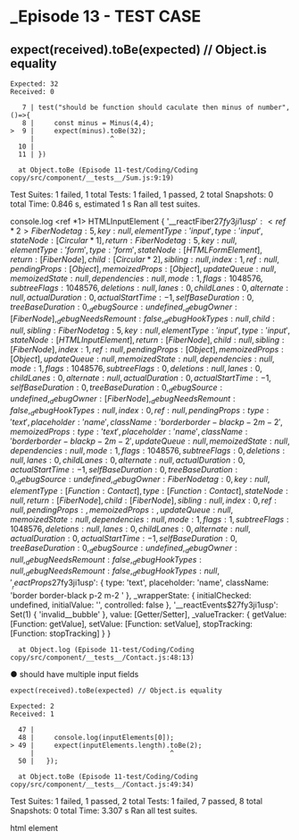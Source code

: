 # _Episode 13 - TEST CASE

##    expect(received).toBe(expected) // Object.is equality

    Expected: 32
    Received: 0

       7 | test("should be function should caculate then minus of number",()=>{
       8 |     const minus = Minus(4,4);
    >  9 |     expect(minus).toBe(32);
         |                   ^
      10 |
      11 | })

      at Object.toBe (Episode 11-test/Coding/Coding copy/src/component/__tests__/Sum.js:9:19)

Test Suites: 1 failed, 1 total
Tests:       1 failed, 1 passed, 2 total
Snapshots:   0 total
Time:        0.846 s, estimated 1 s
Ran all test suites.



console.log
      <ref *1> HTMLInputElement {
        '__reactFiber$27fy3ji1usp': <ref *2> FiberNode {
          tag: 5,
          key: null,
          elementType: 'input',
          type: 'input',
          stateNode: [Circular *1],
          return: FiberNode {
            tag: 5,
            key: null,
            elementType: 'form',
            type: 'form',
            stateNode: [HTMLFormElement],
            return: [FiberNode],
            child: [Circular *2],
            sibling: null,
            index: 1,
            ref: null,
            pendingProps: [Object],
            memoizedProps: [Object],
            updateQueue: null,
            memoizedState: null,
            dependencies: null,
            mode: 1,
            flags: 1048576,
            subtreeFlags: 1048576,
            deletions: null,
            lanes: 0,
            childLanes: 0,
            alternate: null,
            actualDuration: 0,
            actualStartTime: -1,
            selfBaseDuration: 0,
            treeBaseDuration: 0,
            _debugSource: undefined,
            _debugOwner: [FiberNode],
            _debugNeedsRemount: false,
            _debugHookTypes: null
          },
          child: null,
          sibling: FiberNode {
            tag: 5,
            key: null,
            elementType: 'input',
            type: 'input',
            stateNode: [HTMLInputElement],
            return: [FiberNode],
            child: null,
            sibling: [FiberNode],
            index: 1,
            ref: null,
            pendingProps: [Object],
            memoizedProps: [Object],
            updateQueue: null,
            memoizedState: null,
            dependencies: null,
            mode: 1,
            flags: 1048576,
            subtreeFlags: 0,
            deletions: null,
            lanes: 0,
            childLanes: 0,
            alternate: null,
            actualDuration: 0,
            actualStartTime: -1,
            selfBaseDuration: 0,
            treeBaseDuration: 0,
            _debugSource: undefined,
            _debugOwner: [FiberNode],
            _debugNeedsRemount: false,
            _debugHookTypes: null
          },
          index: 0,
          ref: null,
          pendingProps: {
            type: 'text',
            placeholder: 'name',
            className: 'border border-black p-2 m-2 '
          },
          memoizedProps: {
            type: 'text',
            placeholder: 'name',
            className: 'border border-black p-2 m-2 '
          },
          updateQueue: null,
          memoizedState: null,
          dependencies: null,
          mode: 1,
          flags: 1048576,
          subtreeFlags: 0,
          deletions: null,
          lanes: 0,
          childLanes: 0,
          alternate: null,
          actualDuration: 0,
          actualStartTime: -1,
          selfBaseDuration: 0,
          treeBaseDuration: 0,
          _debugSource: undefined,
          _debugOwner: FiberNode {
            tag: 0,
            key: null,
            elementType: [Function: Contact],
            type: [Function: Contact],
            stateNode: null,
            return: [FiberNode],
            child: [FiberNode],
            sibling: null,
            index: 0,
            ref: null,
            pendingProps: {},
            memoizedProps: {},
            updateQueue: null,
            memoizedState: null,
            dependencies: null,
            mode: 1,
            flags: 1,
            subtreeFlags: 1048576,
            deletions: null,
            lanes: 0,
            childLanes: 0,
            alternate: null,
            actualDuration: 0,
            actualStartTime: -1,
            selfBaseDuration: 0,
            treeBaseDuration: 0,
            _debugSource: undefined,
            _debugOwner: null,
            _debugNeedsRemount: false,
            _debugHookTypes: null
          },
          _debugNeedsRemount: false,
          _debugHookTypes: null
        },
        '__reactProps$27fy3ji1usp': {
          type: 'text',
          placeholder: 'name',
          className: 'border border-black p-2 m-2 '
        },
        _wrapperState: { initialChecked: undefined, initialValue: '', controlled: false },
        '__reactEvents$27fy3ji1usp': Set(1) { 'invalid__bubble' },
        value: [Getter/Setter],
        _valueTracker: {
          getValue: [Function: getValue],
          setValue: [Function: setValue],
          stopTracking: [Function: stopTracking]
        }
      }

      at Object.log (Episode 11-test/Coding/Coding copy/src/component/__tests__/Contact.js:48:13)  

  ● should have multiple input fields

    expect(received).toBe(expected) // Object.is equality

    Expected: 2
    Received: 1

      47 |
      48 |     console.log(inputElements[0]);
    > 49 |     expect(inputElements.length).toBe(2);
         |                                  ^
      50 |   });

      at Object.toBe (Episode 11-test/Coding/Coding copy/src/component/__tests__/Contact.js:49:34) 

Test Suites: 1 failed, 1 passed, 2 total
Tests:       1 failed, 7 passed, 8 total
Snapshots:   0 total
Time:        3.307 s
Ran all test suites.

html element 
